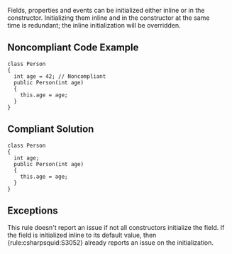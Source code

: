 
Fields, properties and events can be initialized either inline or in the constructor. Initializing them inline and in the constructor at the same<br>time is redundant; the inline initialization will be overridden.

## Noncompliant Code Example


    class Person
    {
      int age = 42; // Noncompliant
      public Person(int age)
      {
        this.age = age;
      }
    }


## Compliant Solution


    class Person
    {
      int age;
      public Person(int age)
      {
        this.age = age;
      }
    }


## Exceptions

This rule doesn't report an issue if not all constructors initialize the field. If the field is initialized inline to its default value, then<br>{rule:csharpsquid:S3052} already reports an issue on the initialization.
